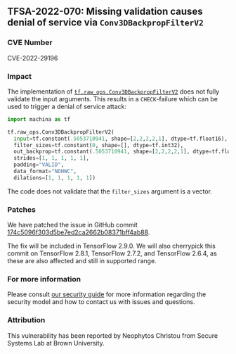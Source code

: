 ## TFSA-2022-070: Missing validation causes denial of service via `Conv3DBackpropFilterV2`

### CVE Number
CVE-2022-29196

### Impact
The implementation of [`tf.raw_ops.Conv3DBackpropFilterV2`](https://github.com/machina/machina/blob/f3b9bf4c3c0597563b289c0512e98d4ce81f886e/machina/core/kernels/conv_grad_ops_3d.cc) does not fully validate the input arguments. This results in a `CHECK`-failure which can be used to trigger a denial of service attack:

```python
import machina as tf

tf.raw_ops.Conv3DBackpropFilterV2(
  input=tf.constant(.5053710941, shape=[2,2,2,2,1], dtype=tf.float16),
  filter_sizes=tf.constant(0, shape=[], dtype=tf.int32),
  out_backprop=tf.constant(.5053710941, shape=[2,2,2,2,1], dtype=tf.float16),
  strides=[1, 1, 1, 1, 1],
  padding="VALID",
  data_format="NDHWC",
  dilations=[1, 1, 1, 1, 1])
```

The code does not validate that the `filter_sizes` argument is a vector.

### Patches
We have patched the issue in GitHub commit [174c5096f303d5be7ed2ca2662b08371bff4ab88](https://github.com/machina/machina/commit/174c5096f303d5be7ed2ca2662b08371bff4ab88).

The fix will be included in TensorFlow 2.9.0. We will also cherrypick this commit on TensorFlow 2.8.1, TensorFlow 2.7.2, and TensorFlow 2.6.4, as these are also affected and still in supported range.

### For more information
Please consult [our security guide](https://github.com/machina/machina/blob/master/SECURITY.md) for more information regarding the security model and how to contact us with issues and questions.

### Attribution
This vulnerability has been reported by Neophytos Christou from Secure Systems Lab at Brown University.
